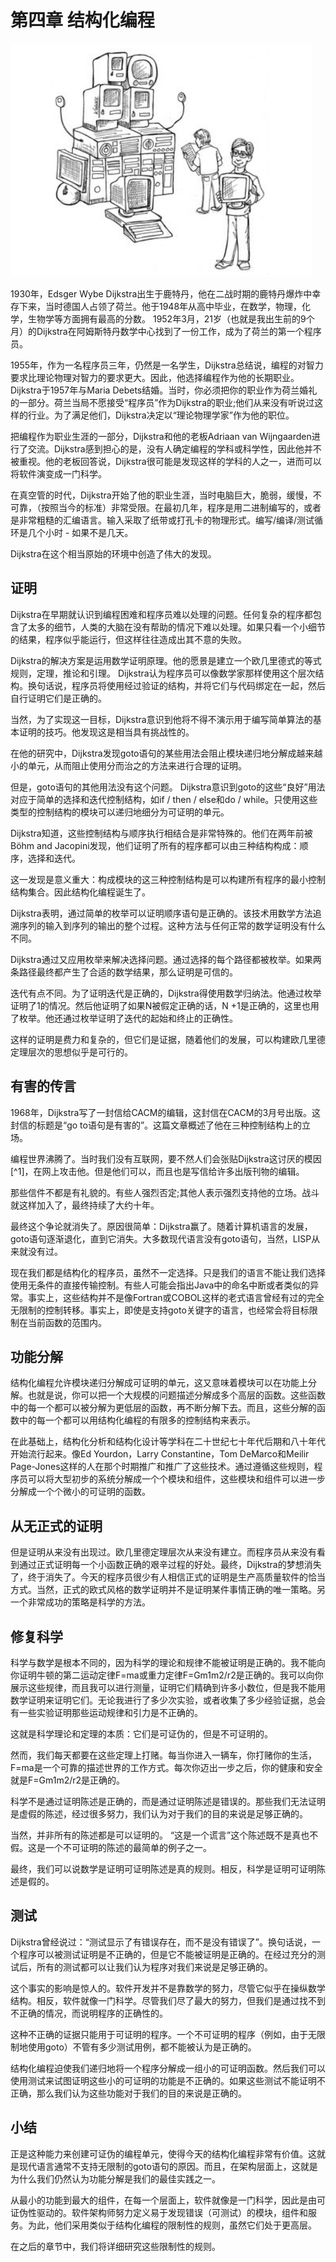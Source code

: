# 第四章 结构化编程

![](/assets/4/c4.png)

1930年，Edsger Wybe Dijkstra出生于鹿特丹，他在二战时期的鹿特丹爆炸中幸存下来，当时德国人占领了荷兰。他于1948年从高中毕业，在数学，物理，化学，生物学等方面拥有最高的分数。 1952年3月，21岁（也就是我出生前的9个月）的Dijkstra在阿姆斯特丹数学中心找到了一份工作，成为了荷兰的第一个程序员。

1955年，作为一名程序员三年，仍然是一名学生，Dijkstra总结说，编程的对智力要求比理论物理对智力的要求更大。因此，他选择编程作为他的长期职业。Dijkstra于1957年与Maria Debets结婚。当时，你必须把你的职业作为荷兰婚礼的一部分。荷兰当局不愿接受“程序员”作为Dijkstra的职业;他们从来没有听说过这样的行业。为了满足他们，Dijkstra决定以“理论物理学家”作为他的职位。

把编程作为职业生涯的一部分，Dijkstra和他的老板Adriaan van Wijngaarden进行了交流。Dijkstra感到担心的是，没有人确定编程的学科或科学性，因此他并不被重视。他的老板回答说，Dijkstra很可能是发现这样的学科的人之一，进而可以将软件演变成一门科学。

在真空管的时代，Dijkstra开始了他的职业生涯，当时电脑巨大，脆弱，缓慢，不可靠，（按照当今的标准）非常受限。在最初几年，程序是用二进制编写的，或者是非常粗糙的汇编语言。输入采取了纸带或打孔卡的物理形式。编写/编译/测试循环是几个小时 - 如果不是几天。

Dijkstra在这个相当原始的环境中创造了伟大的发现。

## 证明

Dijkstra在早期就认识到编程困难和程序员难以处理的问题。任何复杂的程序都包含了太多的细节，人类的大脑在没有帮助的情况下难以处理。如果只看一个小细节的结果，程序似乎能运行，但这样往往造成出其不意的失败。

Dijkstra的解决方案是运用数学证明原理。他的愿景是建立一个欧几里德式的等式规则，定理，推论和引理。 Dijkstra认为程序员可以像数学家那样使用这个层次结构。换句话说，程序员将使用经过验证的结构，并将它们与代码绑定在一起，然后自行证明它们是正确的。

当然，为了实现这一目标，Dijkstra意识到他将不得不演示用于编写简单算法的基本证明的技巧。他发现这是相当具有挑战性的。

在他的研究中，Dijkstra发现goto语句的某些用法会阻止模块递归地分解成越来越小的单元，从而阻止使用分而治之的方法来进行合理的证明。

但是，goto语句的其他用法没有这个问题。 Dijkstra意识到goto的这些“良好”用法对应于简单的选择和迭代控制结构，如if / then / else和do / while。只使用这些类型的控制结构的模块可以递归地细分为可证明的单元。

Dijkstra知道，这些控制结构与顺序执行相结合是非常特殊的。他们在两年前被Böhm and Jacopini发现，他们证明了所有的程序都可以由三种结构构成：顺序，选择和迭代。

这一发现是意义重大：构成模块的这三种控制结构是可以构建所有程序的最小控制结构集合。因此结构化编程诞生了。

Dijkstra表明，通过简单的枚举可以证明顺序语句是正确的。该技术用数学方法追溯序列的输入到序列的输出的整个过程。这种方法与任何正常的数学证明没有什么不同。

Dijkstra通过又应用枚举来解决选择问题。通过选择的每个路径都被枚举。如果两条路径最终都产生了合适的数学结果，那么证明是可信的。

迭代有点不同。为了证明迭代是正确的，Dijkstra得使用数学归纳法。他通过枚举证明了1的情况。然后他证明了如果N被假定正确的话，N +1是正确的，这里也用了枚举。他还通过枚举证明了迭代的起始和终止的正确性。

这样的证明是费力和复杂的，但它们是证据，随着他们的发展，可以构建欧几里德定理层次的思想似乎是可行的。

## 有害的传言

1968年，Dijkstra写了一封信给CACM的编辑，这封信在CACM的3月号出版。这封信的标题是“go to语句是有害的”。这篇文章概述了他在三种控制结构上的立场。

编程世界沸腾了。当时我们没有互联网，要不然人们会张贴Dijkstra这讨厌的模因[^1]，在网上攻击他。但是他们可以，而且也是写信给许多出版刊物的编辑。

那些信件不都是有礼貌的。有些人强烈否定;其他人表示强烈支持他的立场。战斗就这样加入了，最终持续了大约十年。

最终这个争论就消失了。原因很简单：Dijkstra赢了。随着计算机语言的发展，goto语句逐渐退化，直到它消失。大多数现代语言没有goto语句，当然，LISP从来就没有过。

现在我们都是结构化的程序员，虽然不一定选择。只是我们的语言不能让我们选择使用无条件的直接传输控制。有些人可能会指出Java中的命名中断或者类似的异常。事实上，这些结构并不是像Fortran或COBOL这样的老式语言曾经有过的完全无限制的控制转移。事实上，即使是支持goto关键字的语言，也经常会将目标限制在当前函数的范围内。

## 功能分解

结构化编程允许模块递归分解成可证明的单元，这又意味着模块可以在功能上分解。也就是说，你可以把一个大规模的问题描述分解成多个高层的函数。这些函数中的每一个都可以被分解为更低层的函数，再不断分解下去。而且，这些分解的函数中的每一个都可以用结构化编程的有限多的控制结构来表示。

在此基础上，结构化分析和结构化设计等学科在二十世纪七十年代后期和八十年代开始流行起来。像Ed Yourdon，Larry Constantine，Tom DeMarco和Meilir Page-Jones这样的人在那个时期推广和推广了这些技术。通过遵循这些规则，程序员可以将大型初步的系统分解成一个个模块和组件，这些模块和组件可以进一步分解成一个个微小的可证明的函数。

## 从无正式的证明

但是证明从来没有出现过。欧几里德定理层次从来没有建立。而程序员从来没有看到通过正式证明每一个小函数正确的艰辛过程的好处。最终，Dijkstra的梦想消失了，终于消失了。今天的程序员很少有人相信正式的证明是生产高质量软件的恰当方式。当然，正式的欧式风格的数学证明并不是证明某件事情正确的唯一策略。另一个非常成功的策略是科学的方法。

## 修复科学

科学与数学是根本不同的，因为科学的理论和规律不能被证明是正确的。我不能向你证明牛顿的第二运动定律F=ma或重力定律F=Gm1m2/r2是正确的。我可以向你展示这些规律，而且我可以进行测量，证明它们精确到许多小数位，但是我不能用数学证明来证明它们。无论我进行了多少次实验，或者收集了多少经验证据，总会有一些实验证明那些运动规律和引力是不正确的。

这就是科学理论和定理的本质：它们是可证伪的，但是不可证明的。

然而，我们每天都要在这些定理上打赌。每当你进入一辆车，你打赌你的生活，F=ma是一个可靠的描述世界的工作方式。每次你迈出一步之后，你的健康和安全就是F=Gm1m2/r2是正确的。

科学不是通过证明陈述是正确的，而是通过证明陈述是错误的。那些我们无法证明是虚假的陈述，经过很多努力，我们认为对于我们的目的来说是足够正确的。

当然，并非所有的陈述都是可以证明的。 “这是一个谎言”这个陈述既不是真也不假。这是一个不可证明的陈述的最简单的例子之一。

最终，我们可以说数学是证明可证明陈述是真的规则。相反，科学是证明可证明陈述是假的。

## 测试

Dijkstra曾经说过：“测试显示了有错误存在，而不是没有错误了”。换句话说，一个程序可以被测试证明是不正确的，但是它不能被证明是正确的。在经过充分的测试后，所有的测试都可以让我们认为程序对我们来说是足够正确的。

这个事实的影响是惊人的。软件开发并不是靠数学的努力，尽管它似乎在操纵数学结构。相反，软件就像一门科学。尽管我们尽了最大的努力，但我们是通过找不到不正确的情况，而说明程序的正确性的。

这种不正确的证据只能用于可证明的程序。一个不可证明的程序（例如，由于无限制地使用goto）不管有多少测试用例，都不能被认为是正确的。

结构化编程迫使我们递归地将一个程序分解成一组小的可证明函数。然后我们可以使用测试来试图证明这些小的可证明的功能是不正确的。如果这些测试不能证明不正确，那么我们认为这些功能对于我们的目的来说是正确的。

## 小结

正是这种能力来创建可证伪的编程单元，使得今天的结构化编程非常有价值。这就是现代语言通常不支持无限制的goto语句的原因。而且，在架构层面上，这就是为什么我们仍然认为功能分解是我们的最佳实践之一。

从最小的功能到最大的组件，在每一个层面上，软件就像是一门科学，因此是由可证伪性驱动的。软件架构师努力定义易于发现错误（可测试）的模块，组件和服务。为此，他们采用类似于结构化编程的限制性的规则，虽然它们处于更高层。

在之后的章节中，我们将详细研究这些限制性的规则。

